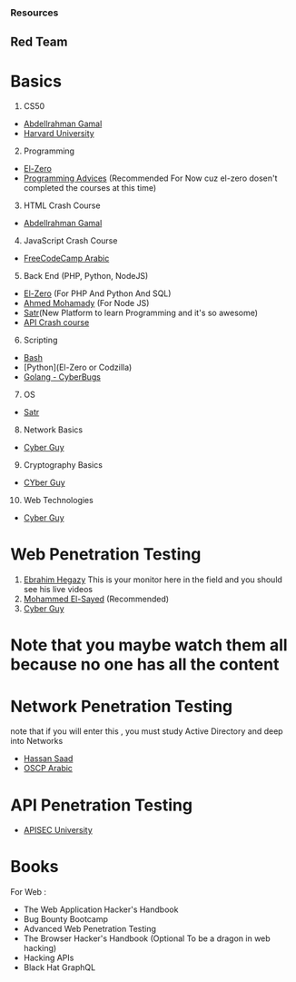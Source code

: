### Resources

## Red Team

# Basics
1. CS50
- [Abdellrahman Gamal](https://www.youtube.com/playlist?list=PLknwEmKsW8OvMsFbU9zo8oJCprAsgc4LO)
- [Harvard University](https://youtu.be/8mAITcNt710?si=5DI8qzNROOJ9vtBX)

2. Programming 
- [El-Zero](https://www.youtube.com/@ElzeroWebSchool)
- [Programming Advices](https://www.youtube.com/@ProgrammingAdvices/playlists) (Recommended For Now cuz el-zero dosen't completed the courses at this time)

3. HTML Crash Course
- [Abdellrahman Gamal](https://youtu.be/q3yFo-t1ykw?si=5HmLApCUx69K8WTJ)

4. JavaScript Crash Course 
- [FreeCodeCamp Arabic](https://youtu.be/Ai_0ONyPay4?si=zMJQg64MMA49wpc3)

5. Back End (PHP, Python, NodeJS)
- [El-Zero](https://www.youtube.com/@ElzeroWebSchool) (For PHP And Python And SQL)
- [Ahmed Mohamady](https://youtu.be/xUOO_ek4lCk?si=Natlfwy55v4z6eaV) (For Node JS)
- [Satr](https://satr.codes/)(New Platform to learn Programming and it's so awesome)
- [API Crash course](https://youtu.be/WXsD0ZgxjRw?si=9ZKZXnpociVck9Lm)
6. Scripting
- [Bash](https://youtu.be/2733cRPudvI?si=y0tHbiaqWtChZZ8s)
- [Python](El-Zero or Codzilla)
- [Golang - CyberBugs](https://www.youtube.com/@CyberBugz)

7. OS
- [Satr](https://satr.codes/)

8. Network Basics
- [Cyber Guy](https://youtube.com/playlist?list=PLDRMxi70CdSCIrioW1sr-wpKKGa4yctqr&si=Lw54qI98P0IobqZu)

9. Cryptography Basics
- [CYber Guy](https://youtu.be/9wgEO3_GxcQ?si=sGC4pvWxkrt534-t)

10. Web Technologies
- [Cyber Guy](https://www.youtube.com/playlist?list=PLDRMxi70CdSCnfKDKYGNhkZB0iq0QVJ8D)

# Web Penetration Testing 
1. [Ebrahim Hegazy](https://www.youtube.com/@Zigoo0) This is your monitor here in the field and you should see his live videos  
2. [Mohammed El-Sayed](https://www.udemy.com/course/web-application-penetration-testing-in-arabic/) (Recommended)
3. [Cyber Guy](https://www.youtube.com/@CyberGuy1)
# Note that you maybe watch them all because no one has all the content

# Network Penetration Testing 
note that if you will enter this , you must study Active Directory and deep into Networks 
- [Hassan Saad](https://www.youtube.com/playlist?list=PLtr9ezc61PUbNjSOzxVn98CSy9WrJ_nUQ)
- [OSCP Arabic](https://www.youtube.com/playlist?list=PL_yseowcuqYJc7wXtGIsshYp1B_W0M-ZK)

# API Penetration Testing
- [APISEC University](https://www.apisecuniversity.com/)

# Books
For Web :
- The Web Application Hacker's Handbook
- Bug Bounty Bootcamp
- Advanced Web Penetration Testing
- The Browser Hacker's Handbook (Optional To be a dragon in web hacking)
- Hacking APIs
- Black Hat GraphQL
  



  
